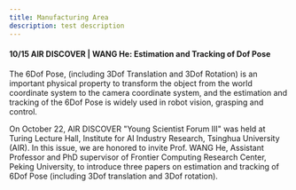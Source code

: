 ```yaml
---
title: Manufacturing Area 
description: test description
---
```


#### 10/15  AIR DISCOVER | WANG He: Estimation and Tracking of Dof Pose

The 6Dof Pose, (including 3Dof Translation and 3Dof Rotation) is an important physical property to transform the object from the world coordinate system to the camera coordinate system, and the estimation and tracking of the 6Dof Pose is widely used in robot vision, grasping and control.


On October 22, AIR DISCOVER "Young Scientist Forum III" was held at Turing Lecture Hall, Institute for AI Industry Research, Tsinghua University (AIR). In this issue, we are honored to invite Prof. WANG He, Assistant Professor and PhD supervisor of Frontier Computing Research Center, Peking University, to introduce three papers on estimation and tracking of 6Dof Pose (including 3Dof translation and 3Dof rotation).